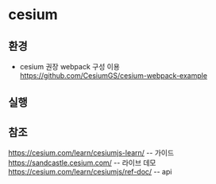 # cesium

## 환경
* cesium 권장 webpack 구성 이용  
https://github.com/CesiumGS/cesium-webpack-example  

## 실행


## 참조 

https://cesium.com/learn/cesiumjs-learn/ -- 가이드  
https://sandcastle.cesium.com/ -- 라이브 데모  
https://cesium.com/learn/cesiumjs/ref-doc/ -- api  

